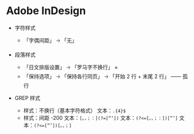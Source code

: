 # Adobe InDesign

- 字符样式

  - 「字偶间距」 🡢 「无」 

- 段落样式

  - 「日文排版设置」 🡢 「罗马字不换行」 ×
  - 「保持选项」 🡢 「保持各行同页」 🡢 「开始 2 行 + 末尾 2 行」 —— 孤行

- GREP 样式
  - 样式：不换行（基本字符格式）
    文本：`.{4}$`
  - 样式：间距 -200
    文本：`[。，；：](?=[“‘])`
    文本：`(?<=[。，；：])[”’]`
    文本：`(?<=[”’])[。，；]`
